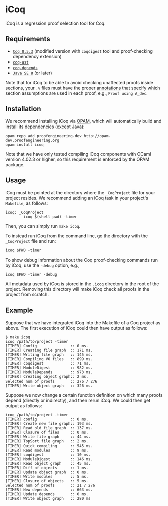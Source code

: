 iCoq
====

iCoq is a regression proof selection tool for Coq.

Requirements
------------

- [`Coq 8.5.3`](https://github.com/proofengineering/coq) (modified version with `coqdigest` tool and proof-checking dependency extension)
- [`coq-ast`](https://github.com/proofengineering/coq-ast)
- [`coq-depends`](https://github.com/proofengineering/coq-depends)
- [`Java SE 8`](http://www.oracle.com/technetwork/java/javase/overview/index.html) (or later)

Note that for iCoq to be able to avoid checking unaffected proofs inside sections, your `.v` files must have the proper [annotations](https://coq.inria.fr/refman/async-proofs.html) that specify which section assumptions are used in each proof, e.g., `Proof using A_dec`.

Installation
------------

We recommend installing iCoq via [OPAM](http://opam.ocaml.org/doc/Install.html), which will automatically build and install its dependencies (except Java):
```
opam repo add proofengineering-dev http://opam-dev.proofengineering.org
opam install icoq
```

Note that we have only tested compiling iCoq components with OCaml version 4.02.3 or higher, so this requirement is enforced by the OPAM package.

Usage
-----

iCoq must be pointed at the directory where the `_CoqProject` file for your project resides.
We recommend adding an iCoq task in your project's `Makefile`, as follows:
```
icoq: _CoqProject
        icoq $(shell pwd) -timer
```
Then, you can simply run `make icoq`.

To instead run iCoq from the command line, go the directory with the `_CoqProject` file and run:
```
icoq $PWD -timer
```

To show debug information about the Coq proof-checking commands run by iCoq, use the `-debug` option, e.g.,
```
icoq $PWD -timer -debug
```

All metadata used by iCoq is stored in the `.icoq` directory in the root of the project. Removing this directory will make iCoq check all proofs in the project from scratch.

Example
-------

Suppose that we have integrated iCoq into the Makefile of a Coq project as above. The first execution of iCoq could then have output as follows:
```
$ make icoq
icoq /path/to/project -timer
[TIMER] Config               :: 0 ms.
[TIMER] Creating file graph  :: 171 ms.
[TIMER] Writing file graph   :: 145 ms.
[TIMER] Compiling VO files   :: 899 ms.
[TIMER] coqdigest            :: 71 ms.
[TIMER] ModuleDigest         :: 982 ms.
[TIMER] ModuleDepends        :: 973 ms.
[TIMER] Creating object graph:: 2 ms.
Selected num of proofs       :: 276 / 276
[TIMER] Write object graph   :: 326 ms.
```
Suppose we now change a certain function definition on which many proofs depend (directly or indirectly), and then rerun iCoq. We could then get output as follows:
```
icoq /path/to/project -timer
[TIMER] config               :: 0 ms.
[TIMER] Create new file graph:: 193 ms.
[TIMER] Read old file graph  :: 137 ms.
[TIMER] Closure of files     :: 0 ms.
[TIMER] Write file graph     :: 44 ms.
[TIMER] TopSort file graph   :: 2 ms.
[TIMER] Quick compiling      :: 545 ms.
[TIMER] Read modules         :: 9 ms.
[TIMER] coqdigest            :: 10 ms.
[TIMER] ModuleDigest         :: 146 ms.
[TIMER] Read object graph    :: 45 ms.
[TIMER] Diff of objects      :: 1 ms.
[TIMER] Update object graph  :: 0 ms.
[TIMER] Write modules        :: 5 ms.
[TIMER] Closure of objects   :: 5 ms.
Selected num of proofs       :: 21 / 276
[TIMER] New depends          :: 663 ms.
[TIMER] Update depends       :: 0 ms.
[TIMER] Write object graph   :: 280 ms
```
